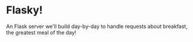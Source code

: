 # Flasky!

An Flask server we'll build day-by-day to handle requests about breakfast, the greatest meal of the day!